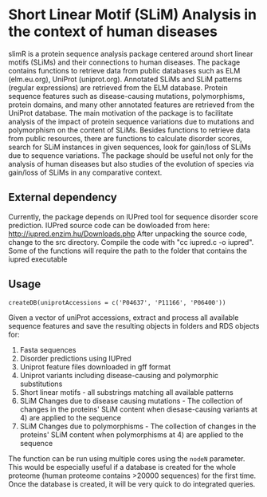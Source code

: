 # Short Linear Motif (SLiM) Analysis in the context of human diseases

slimR is a protein sequence analysis package centered around
  short linear motifs (SLiMs) and their connections to human diseases.
  The package contains functions to retrieve data from public databases
  such as ELM (elm.eu.org), UniProt (uniprot.org). Annotated SLiMs and
  SLiM patterns  (regular expressions) are retrieved from the ELM database.
  Protein sequence  features such as disease-causing mutations, polymorphisms,
  protein domains,  and many other annotated features are retrieved from the
  UniProt database.  The main motivation of the package is to facilitate
  analysis of the impact of protein sequence variations due to mutations
  and polymorphism on the content of SLiMs. Besides functions to retrieve
  data from public resources, there are functions to calculate disorder
  scores, search for SLiM instances in given sequences, look for gain/loss
  of SLiMs due to sequence variations. The package should be useful not
  only for the analysis of human diseases but also studies of the evolution
  of species via gain/loss of SLiMs in any comparative context.

## External dependency 
Currently, the package depends on IUPred tool for sequence disorder score prediction.
IUPred source code can be dowloaded from here: http://iupred.enzim.hu/Downloads.php 
After unpacking the source code, change to the src directory. 
Compile the code with "cc iupred.c -o iupred". 
Some of the functions will require the path to the folder that contains the iupred executable

## Usage

`createDB(uniprotAccessions = c('P04637', 'P11166', 'P06400'))`

Given a vector of uniProt accessions, extract and process all available
sequence features and save the resulting objects in folders and RDS objects
for: 

1. Fasta sequences 
2. Disorder predictions using IUPred 
3. Uniprot feature files downloaded in gff format 
4. Uniprot variants including disease-causing and polymorphic substitutions 
5. Short linear motifs - all substrings matching all available patterns 
6. SLiM Changes due to disease causing mutations - The collection of changes in the proteins' SLiM content when diesase-causing variants at 4) are applied to the sequence 
7. SLiM Changes due to polymorphisms - The collection of changes in the proteins' SLiM content when polymorphisms at 4) are applied to the sequence

The function can be run using multiple cores using the `nodeN` parameter. This would be especially useful if a database is created for the whole proteome (human proteome contains >20000 sequences)
for the first time. Once the database is created, it will be very quick to do integrated queries. 




